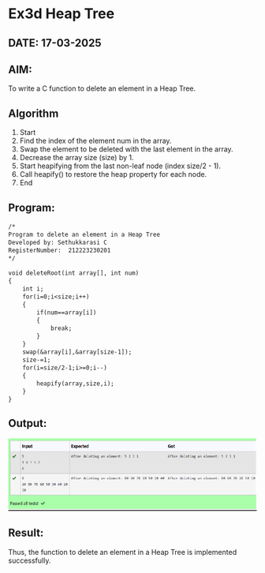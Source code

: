 # Ex3d Heap Tree
## DATE: 17-03-2025
## AIM:
To write a C function to delete an element in a Heap Tree.

## Algorithm
1.	Start
2.	Find the index of the element num in the array.
3.	Swap the element to be deleted with the last element in the array.
4.	Decrease the array size (size) by 1.
5.	Start heapifying from the last non-leaf node (index size/2 - 1).
6.	Call heapify() to restore the heap property for each node.
7.	End

## Program:
```
/*
Program to delete an element in a Heap Tree
Developed by: Sethukkarasi C
RegisterNumber:  212223230201
*/
```

```
void deleteRoot(int array[], int num)
{
    int i; 
    for(i=0;i<size;i++)
    {
        if(num==array[i])
        {
            break;
        }
    }
    swap(&array[i],&array[size-1]); 
    size-=1;
    for(i=size/2-1;i>=0;i--)
    {
        heapify(array,size,i);
    }
}

```

## Output:

![output](image-3.png)

## Result:
Thus, the function to delete an element in a Heap Tree is implemented successfully.
